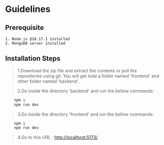 # Guidelines

## Prerequisite

    1. Node.js @18.17.1 installed
    2. MongoDB server installed

## Installation Steps

> 1.Download the zip file and extract the contents or pull the repositories using git. You will get total a folder named 'frontend' and other folder named 'backend'.

> 2.Go inside the directory 'backend' and run the bellow commands:

```bash
    npm i
    npm run dev
```

> 3.Go inside the directory 'frontend' and run the bellow commands:

```bash
    npm i
    npm run dev
```

> 4.Go to this URL : <a href='http://localhost:5173/'>http://localhost:5173/</a>
